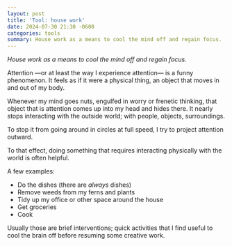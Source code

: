 ```yaml
---
layout: post
title: 'Tool: house work'
date: 2024-07-30 21:30 -0600
categories: tools
summary: House work as a means to cool the mind off and regain focus.
---
```


_House work as a means to cool the mind off and regain focus._

Attention —or at least the way I experience attention— is a funny phenomenon. It feels as if it were a physical thing, an object that moves in and out of my body.

Whenever my mind goes nuts, engulfed in worry or frenetic thinking, that object that is attention comes up into my head and hides there. It nearly stops interacting with the outside world; with people, objects, surroundings.

To stop it from going around in circles at full speed, I try to project attention outward.

To that effect, doing something that requires interacting physically with the world is often helpful.

A few examples:

- Do the dishes (there are _always_ dishes)
- Remove weeds from my ferns and plants
- Tidy up my office or other space around the house
- Get groceries
- Cook

Usually those are brief interventions; quick activities that I find useful to cool the brain off before resuming some creative work. 
